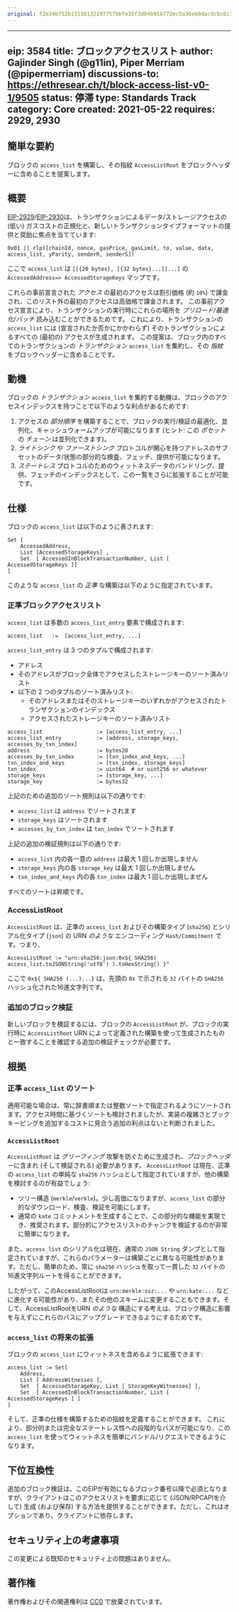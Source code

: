 ```yaml
---
original: f2e34b752b13150132197757bbfe35f3d04b958772ec5a36eb9dac9cbc6c3cf2
---
```


---
eip: 3584
title: ブロックアクセスリスト
author: Gajinder Singh (@g11in), Piper Merriam (@pipermerriam)
discussions-to: https://ethresear.ch/t/block-access-list-v0-1/9505
status: 停滞
type: Standards Track
category: Core
created: 2021-05-22
requires: 2929, 2930
---

## 簡単な要約
ブロックの `access_list` を構築し、その指紋 `AccessListRoot` をブロックヘッダーに含めることを提案します。

## 概要
[EIP-2929](./eip-2929.md)/[EIP-2930](./eip-2930.md)は、トランザクションによるデータ/ストレージアクセスの (低い) ガスコストの正規化と、新しいトランザクションタイプフォーマットの提供と奨励に焦点を当てています:
```
0x01 || rlp([chainId, nonce, gasPrice, gasLimit, to, value, data, access_list, yParity, senderR, senderS])
```
ここで `access_list` は `[[{20 bytes}, [{32 bytes}...]]...]` の `AccessedAddress=> AccessedStorageKeys` マップです。

これらの事前宣言された *アクセス* の最初のアクセスは割引価格 (約 `10%`) で課金され、このリスト外の最初のアクセスは高価格で課金されます。 この事前アクセス宣言により、トランザクションの実行時にこれらの場所を *プリロード/最適化/バッチ* 読み込むことができるためです。
これにより、トランザクションの `access_list` には (宣言されたか否かにかかわらず) そのトランザクションによるすべての (最初の) アクセスが生成されます。
この提案は、ブロック内のすべてのトランザクションの *トランザクション* `access_list` を集約し、その *指紋* をブロックヘッダーに含めることです。

## 動機
ブロックの *トランザクション* `access_list` を集約する動機は、ブロックのアクセスインデックスを持つことで以下のような利点があるためです:
1. アクセスの *部分順序* を構築することで、ブロックの実行/検証の最適化、並列化、キャッシュウォームアップが可能になります (ヒント: この *ポセット* の *チェーン* は並列化できます)。
2. *ライトシンク* や *ファーストシンク* プロトコルが関心を持つアドレスのサブセットのデータ/状態の部分的な検査、フェッチ、提供が可能になります。
3. *ステートレス* プロトコルのためのウィットネスデータのバンドリング、提供、フェッチのインデックスとして、この一覧をさらに拡張することが可能です。

## 仕様
ブロックの `access_list` は以下のように表されます:
```
Set [ 
    AccessedAddress, 
    List [AccessedStorageKeys] , 
    Set  [ AccessedInBlockTransactionNumber, List [ AccessedStorageKeys ]]  
]
```
このような `access_list` の *正準* な構築は以下のように指定されています。

### 正準ブロックアクセスリスト
`access_list` は多数の `access_list_entry` 要素で構成されます:
```
access_list   :=  [access_list_entry, ...]
```

`access_list_entry` は 3 つのタプルで構成されます:
* アドレス
* そのアドレスがブロック全体でアクセスしたストレージキーのソート済みリスト
* 以下の 2 つのタプルのソート済みリスト:
    * そのアドレスまたはそのストレージキーのいずれかがアクセスされたトランザクションのインデックス
    * アクセスされたストレージキーのソート済みリスト

```
access_list                 := [access_list_entry, ...]
access_list_entry           := [address, storage_keys, accesses_by_txn_index]
address                     := bytes20
accesses_by_txn_index       := [txn_index_and_keys, ...]
txn_index_and_keys          := [txn_index, storage_keys]
txn_index                   := uint64  # or uint256 or whatever
storage_keys                := [storage_key, ...]
storage_key                 := bytes32
```

上記のための追加のソート規則は以下の通りです:
* `access_list` は `address` でソートされます
* `storage_keys` はソートされます
* `accesses_by_txn_index` は `txn_index` でソートされます

上記の追加の検証規則は以下の通りです:
* `access_list` 内の各一意の `address` は最大 1 回しか出現しません
* `storage_keys` 内の各 `storage_key` は最大 1 回しか出現しません
* `txn_index_and_keys` 内の各 `txn_index` は最大 1 回しか出現しません

すべてのソートは昇順です。

### AccessListRoot
`AccessListRoot` は、正準の `access_list` およびその構築タイプ (`sha256`) とシリアル化タイプ (`json`) の URN *のような* エンコーディング `Hash/Commitment` です。つまり、
```
AccessListRoot := "urn:sha256:json:0x${ SHA256( access_list.toJSONString('utf8') ).toHexString() }"
```
ここで `0x${ SHA256 (...)...}` は、先頭の `0x` で示される `32` バイトの `SHA256` ハッシュ化された16進文字列です。

### 追加のブロック検証
新しいブロックを検証するには、ブロックの `AccessListRoot` が、ブロックの実行時に `AccessListRoot` URN によって定義された構築を使って生成されたものと一致することを確認する追加の検証チェックが必要です。

## 根拠
### 正準 `access_list` のソート
適用可能な場合は、常に辞書順または整数ソートで指定されるようにソートされます。アクセス時間に基づくソートも検討されましたが、実装の複雑さとブックキーピングを追加するコストに見合う追加の利点はないと判断されました。

### `AccessListRoot` 
`AccessListRoot` は *グリーフィング* 攻撃を防ぐために生成され、*ブロックヘッダー*に含まれ (そして検証される) 必要があります。
`AccessListRoot` は現在、正準の `access_list` の単純な `sha256` ハッシュとして指定されていますが、他の構築を検討するのが有益でしょう:
* ツリー構造 (`merkle`/`verkle`)。少し高価になりますが、`access_list` の部分的なダウンロード、検査、検証を可能にします。 
* 通常の `kate` コミットメントを生成することで、この部分的な機能を実現でき、推奨されます。部分的にアクセスリストのチャンクを検証するのが非常に簡単になります。

また、`access_list` のシリアル化は現在、通常の `JSON String` ダンプとして指定されていますが、これらのパラメーターは構築ごとに異なる可能性があります。ただし、簡単のため、常に `sha256` ハッシュを取って一貫した `32` バイトの16進文字列ルートを得ることができます。

したがって、このAccessListRootは `urn:merkle:ssz:...` や `urn:kate:...` などに進化する可能性があり、またその他のスキームに変更することもできます。そして、AccessListRootをURN *のような* 構造にする考えは、ブロック構造に影響を与えずにこれらのパスにアップグレードできるようにするためです。

### `access_list` の将来の拡張
ブロックの `access_list` にウィットネスを含めるように拡張できます:
```
access_list := Set[ 
    Address,
    List [ AddressWitnesses ],
    Set  [ AccessedStorageKey, List [ StorageKeyWitnesses] ],        
    Set  [ AccessedInBlockTransactionNumber, List [ AccessedStorageKeys ] ]
]
```
そして、正準の仕様を構築するための指紋を定義することができます。
これにより、部分的または完全なステートレス性への段階的なパスが可能になり、この `access_list` を使ってウィットネスを簡単にバンドル/リクエストできるようになります。

## 下位互換性
追加のブロック検証は、このEIPが有効になるブロック番号以降で必須となりますが、クライアントはこのアクセスリストを要求に応じて (JSON/RPCAPIを介して) 生成 (および保存) する方法を提供することができます。ただし、これはオプションであり、クライアントに依存します。

## セキュリティ上の考慮事項
この変更による既知のセキュリティ上の問題はありません。

## 著作権
著作権およびその関連権利は [CC0](../LICENSE.md) で放棄されています。